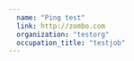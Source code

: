 ```yaml
---
  name: "Ping test"
  link: http://zombo.com
  organization: "testorg"
  occupation_title: "testjob"
---
```

